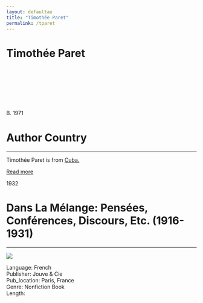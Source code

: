 ```yaml
---
layout: defaultau
title: "Timothée Paret"
permalink: /tparet
---
```

<!-- partial:index.partial.html -->
<div class="content">
     <h1>Timothée Paret</h1>
    <div class="quote">
        <div><img src="" class="logo"></div>
    </div>
    <div class="timeline">
        <div style="padding-bottom:100px;"></div>
        <div class="block">
             <div class="date right"><p class="right"> B. 1971 </p></div>
            <div class="dot"></div>
            <div class="left first">
            <div class="author_country">
                <h1>Author Country</h1><hr>
          <div class="aclocation">  <p>Timothée Paret is from <a href="http://localhost:4000/62">Cuba.</a></p></div>
              <div class="acreadmore">  <a href="NA" target="_blank">Read more</a></div>
            </div>
            </div>
        <div class="block">
            <div class="date left"><p class="left">1932</p></div>
            <div class="dot"></div>
            <div class="right">
                <h1>Dans La Mélange: Pensées, Conférences, Discours, Etc. (1916-1931)</h1><hr>
                <p><img src="https://pictures.abebooks.com/inventory/md/md30333753769.jpg"></p>
                <p>
                Language: French<br/>
                Publisher: Jouve & Cie<br/>
                Pub_location: Paris, France<br/>
                Genre: Nonfiction Book<br/>
                Length: <br/>                   </p>
            </div>
        </div>
